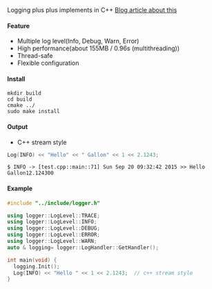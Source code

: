 Logging plus plus implements in C++
[Blog article about this](http://override.rocks/2015/09/13/logging-in-cpp/)

#### Feature
- Multiple log level(Info, Debug, Warn, Error)
- High performance(about 155MB / 0.96s (multithreading))
- Thread-safe
- Flexible configuration

#### Install
```Shell
mkdir build
cd build
cmake ../
sudo make install
```

#### Output

- C++ stream style
```c++
Log(INFO) << "Hello" << " Gallon" << 1 << 2.1243;
```
`
$ INFO -> [test.cpp::main::71] Sun Sep 20 09:32:42 2015 >> Hello Gallon12.124300
`

#### Example
```c++
#include "../include/logger.h"

using logger::LogLevel::TRACE;
using logger::LogLevel::INFO;
using logger::LogLevel::DEBUG;
using logger::LogLevel::ERROR;
using logger::LogLevel::WARN;
auto & logging= logger::LogHandler::GetHandler();

int main(void) {
  logging.Init();
  Log(INFO) << "Hello " << 1 << 2.1243;  // c++ stream style
}
```
